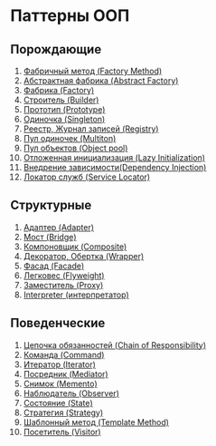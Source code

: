 # Паттерны ООП

## Порождающие
1. [Фабричный метод (Factory Method)]()
2. [Абстрактная фабрика (Abstract Factory)]()
3. [Фабрика (Factory)]()
4. [Строитель (Builder)]()
5. [Прототип (Prototype)]()
6. [Одиночка (Singleton)]()
7. [Реестр, Журнал записей (Registry)]()
8. [Пул одиночек (Multiton)]()
9. [Пул объектов (Object pool)]()
10. [Отложенная инициализация (Lazy Initialization)]()
11. [Внедрение зависимости(Dependency Injection)]()
12. [Локатор служб (Service Locator)]()

## Структурные
1. [Адаптер (Adapter)]()
2. [Мост (Bridge)]()
3. [Компоновщик (Composite)]()
4. [Декоратор, Обертка (Wrapper)]()
5. [Фасад (Facade)]()
6. [Легковес (Flyweight)]()
7. [Заместитель (Proxy)]()
8. [Interpreter (интерпретатор)]()

## Поведенческие
1. [Цепочка обязанностей (Chain of Responsibility)]()
2. [Команда (Command)]()
3. [Итератор (Iterator)]()
4. [Посредник (Mediator)]()
5. [Снимок (Memento)]()
6. [Наблюдатель (Observer)]()
7. [Состояние (State)]()
8. [Стратегия (Strategy)]()
9. [Шаблонный метод (Template Method)]()
10. [Посетитель (Visitor)]()
